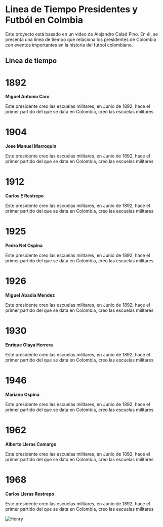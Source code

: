 # Linea de Tiempo Presidentes y Futból en Colmbia


Este proyecto está basado en un video de Alejandro Calad Pino. En él, se presenta una línea de tiempo que relaciona los presidentes de Colombia con eventos importantes en la historia del fútbol colombiano.

## Linea de tiempo 

# 1892 

**Miguel Antonio Caro**

Este presidente creo las escuelas militares, en Junio de 1892, hace el primer partido del que se data en Colombia, creo las escuelas militares

# 1904

**Jose Manuel Marroquin**

Este presidente creo las escuelas militares, en Junio de 1892, hace el primer partido del que se data en Colombia, creo las escuelas militares

# 1912

**Carlos E Restrepo**

Este presidente creo las escuelas militares, en Junio de 1892, hace el primer partido del que se data en Colombia, creo las escuelas militares

# 1925

**Pedro Nel Ospina**

Este presidente creo las escuelas militares, en Junio de 1892, hace el primer partido del que se data en Colombia, creo las escuelas militares

# 1926

**Miguel Abadia Mendez**

Este presidente creo las escuelas militares, en Junio de 1892, hace el primer partido del que se data en Colombia, creo las escuelas militares


# 1930

**Enrique Olaya Herrera**

Este presidente creo las escuelas militares, en Junio de 1892, hace el primer partido del que se data en Colombia, creo las escuelas militares

# 1946

**Mariano Ospina**

Este presidente creo las escuelas militares, en Junio de 1892, hace el primer partido del que se data en Colombia, creo las escuelas militares

# 1962

**Alberto Lleras Camargo**

Este presidente creo las escuelas militares, en Junio de 1892, hace el primer partido del que se data en Colombia, creo las escuelas militares

# 1968 

**Carlos Lleras Restrepo**

Este presidente creo las escuelas militares, en Junio de 1892, hace el primer partido del que se data en Colombia, creo las escuelas militares





![Henry](https://github.com/user-attachments/assets/18a70429-2163-4fc6-b0d1-7aac72a9384a)
